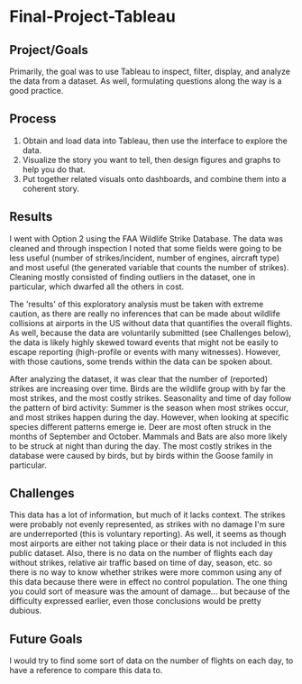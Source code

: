 # Final-Project-Tableau

## Project/Goals
Primarily, the goal was to use Tableau to inspect, filter, display, and analyze the data from a dataset. As well, formulating questions along the way is a good practice.

## Process
1) Obtain and load data into Tableau, then use the interface to explore the data.
2) Visualize the story you want to tell, then design figures and graphs to help you do that.
3) Put together related visuals onto dashboards, and combine them into a coherent story.

## Results
I went with Option 2 using the FAA Wildlife Strike Database. The data was cleaned and through inspection I noted that some fields were going to be less useful (number of strikes/incident, number of engines, aircraft type) and most useful (the generated variable that counts the number of strikes). Cleaning mostly consisted of finding outliers in the dataset, one in particular, which dwarfed all the others in cost.

The 'results' of this exploratory analysis must be taken with extreme caution, as there are really no inferences that can be made about wildlife collisions at airports in the US without data that quantifies the overall flights. As well, because the data are voluntarily submitted (see Challenges below), the data is likely highly skewed toward events that might not be easily to escape reporting (high-profile or events with many witnesses). However, with those cautions, some trends within the data can be spoken about.

After analyzing the dataset, it was clear that the number of (reported) strikes are increasing over time. Birds are the wildlife group with by far the most strikes, and the most costly strikes. Seasonality and time of day follow the pattern of bird activity: Summer is the season when most strikes occur, and most strikes happen during the day. However, when looking at specific species different patterns emerge ie. Deer are most often struck in the months of September and October. Mammals and Bats are also more likely to be struck at night than during the day. The most costly strikes in the database were caused by birds, but by birds within the Goose family in particular.

## Challenges 
This data has a lot of information, but much of it lacks context. The strikes were probably not evenly represented, as strikes with no damage I'm sure are underreported (this is voluntary reporting). As well, it seems as though most airports are either not taking place or their data is not included in this public dataset. Also, there is no data on the number of flights each day without strikes, relative air traffic based on time of day, season, etc. so there is no way to know whether strikes were more common using any of this data because there were in effect no control population. The one thing you could sort of measure was the amount of damage... but because of the difficulty expressed earlier, even those conclusions would be pretty dubious. 

## Future Goals
I would try to find some sort of data on the number of flights on each day, to have a reference to compare this data to.
